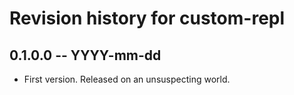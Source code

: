 # Revision history for custom-repl

## 0.1.0.0 -- YYYY-mm-dd

* First version. Released on an unsuspecting world.

